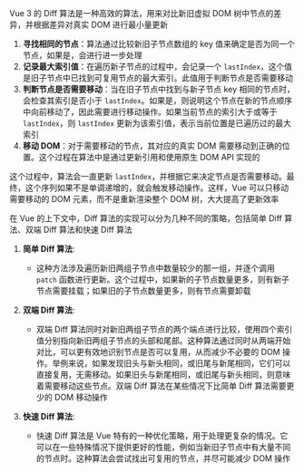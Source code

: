 Vue 3 的 Diff 算法是一种高效的算法，用来对比新旧虚拟 DOM 树中节点的差异，并根据差异对真实 DOM 进行最小量更新

1. **寻找相同的节点**：算法通过比较新旧子节点数组的 key 值来确定是否为同一个节点，如果是，会进行进一步处理
2. **记录最大索引值**：在遍历新子节点的过程中，会记录一个 `lastIndex`，这个值是旧子节点中已找到可复用节点的最大索引。此值用于判断节点是否需要移动
3. **判断节点是否需要移动**：当在旧子节点中找到与新子节点 key 相同的节点时，会检查其索引是否小于 `lastIndex`。如果是，则说明这个节点在新的节点顺序中向前移动了，因此需要进行移动操作。如果当前节点的索引大于或等于 `lastIndex`，则 `lastIndex` 更新为该索引值，表示当前位置是已遍历过的最大索引
4. **移动 DOM**：对于需要移动的节点，其对应的真实 DOM 需要移动到正确的位置。这个过程在算法中是通过更新引用和使用原生 DOM API 实现的

这个过程中，算法会一直更新 `lastIndex`，并根据它来决定节点是否需要移动。最终，这个序列如果不是单调递增的，就会触发移动操作。这样，Vue 可以只移动需要移动的 DOM 元素，而不是重新渲染整个 DOM 树，大大提高了更新效率 ​​

在 Vue 的上下文中，Diff 算法的实现可以分为几种不同的策略，包括简单 Diff 算法、双端 Diff 算法和快速 Diff 算法

1. **简单 Diff 算法**:

   - 这种方法涉及遍历新旧两组子节点中数量较少的那一组，并逐个调用 `patch` 函数进行更新。这个过程中，如果新的子节点数量更多，则有新子节点需要挂载；如果旧的子节点数量更多，则有节点需要卸载 ​​

2. **双端 Diff 算法**:

   - 双端 Diff 算法同时对新旧两组子节点的两个端点进行比较，使用四个索引值分别指向新旧两组子节点的头部和尾部。这种算法通过同时从两端开始对比，可以更有效地识别节点是否可以复用，从而减少不必要的 DOM 操作。举例来说，如果发现旧头与新头相同，或旧尾与新尾相同，它们可以直接复用，无需移动。如果旧头与新尾相同，或旧尾与新头相同，则意味着需要移动这些节点。双端 Diff 算法在某些情况下比简单 Diff 算法需要更少的 DOM 移动操作 ​​

3. **快速 Diff 算法**:

   - 快速 Diff 算法是 Vue 特有的一种优化策略，用于处理更复杂的情况。它可以在一些特殊情况下提供更好的性能，例如当新旧子节点中有大量不同的节点时。这种算法会尝试找出可复用的节点，并尽可能减少 DOM 操作 ​​
